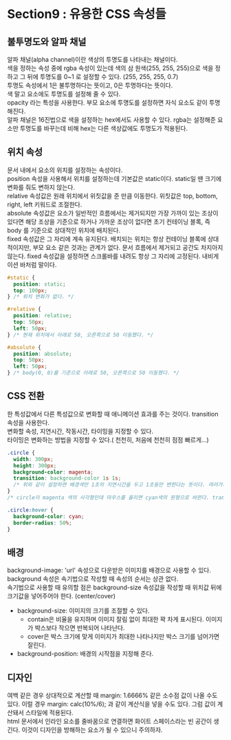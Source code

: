 # Section9 : 유용한 CSS 속성들

## 불투명도와 알파 채널

알파 채널(alpha channel)이란 색상의 투명도를 나타내는 채널이다.  
색을 정하는 속성 중에 rgba 속성이 있는데 색의 삼 원색(255, 255, 255)으로 색을 정하고 그 뒤에 투명도를 0~1 로 설정할 수 있다. (255, 255, 255, 0.7)  
투명도 속성에서 1은 불투명하다는 뜻이고, 0은 투명하다는 뜻이다.  
색 말고 요소에도 투명도를 설정해 줄 수 있다.  
opacity 라는 특성을 사용한다. 부모 요소에 투명도를 설정하면 자식 요소도 같이 투명해진다.  
알파 채널은 16진법으로 색을 설정하는 hex에서도 사용할 수 있다. rgba는 설정해준 요소만 투명도를 바꾸는데 비해 hex는 다른 색상값에도 투명도가 적용된다.

## 위치 속성

문서 내에서 요소의 위치를 설정하는 속성이다.  
position 속성을 사용해서 위치를 설정하는데 기본값은 static이다. static일 땐 크기에 변화를 줘도 변하지 않는다.  
relative 속성값은 원래 위치에서 위칫값을 준 만큼 이동한다. 위칫값은 top, bottom, right, left 키워드로 조절한다.  
absolute 속성값은 요소가 일반적인 흐름에서는 제거되지만 가장 가까이 있는 조상이 있다면 해당 조상을 기준으로 하거나 가까운 조상이 없다면 초기 컨테이닝 블록, 즉 body 를 기준으로 상대적인 위치에 배치된다.  
fixed 속성값은 그 자리에 계속 유지된다. 배치되는 위치는 항상 컨테이닝 블록에 상대적이지만, 부모 요소 같은 것과는 관계가 없다. 문서 흐름에서 제거되고 공간도 차지아지 않는다. fixed 속성값을 설정하면 스크롤바를 내려도 항상 그 자리에 고정된다. 내비게이션 바처럼 말이다.

```css
#static {
  position: static;
  top: 100px;
} /* 위치 변화가 없다. */

#relative {
  position: relative;
  top: 50px;
  left: 50px;
} /* 현재 위치에서 아래로 50, 오른쪽으로 50 이동했다. */

#absolute {
  position: absolute;
  top: 50px;
  left: 50px;
} /* body(0, 0)를 기준으로 아래로 50, 오른쪽으로 50 이동했다. */
```

## CSS 전환

한 특성값에서 다른 특성값으로 변화할 때 애니메이션 효과를 주는 것이다.
transition 속성을 사용한다.  
변화할 속성, 지연시간, 작동시간, 타이밍을 지정할 수 있다.  
타이밍은 변화하는 방법을 지정할 수 있다.( 천천히, 처음에 천천히 점점 빠르게...)

```css
.circle {
  width: 300px;
  height: 300px;
  background-color: magenta;
  transition: background-color 1s 1s;
  /* 위와 같이 설정하면 배경색만 1초의 지연시간을 두고 1초동안 변한다는 뜻이다. 여러가지 속성에 각각 지연시간과 작동시간을 추가할 수 있다. */
}
/* circle이 magenta 색의 사각형인데 마우스를 올리면 cyan색의 원형으로 바뀐다. transition을 1초로 주었기 때문에 1초동안 변화가 서서히 진행된다. */

.circle:hover {
  background-color: cyan;
  border-radius: 50%;
}
```

## 배경

background-image: 'url' 속성으로 다운받은 이미지를 배경으로 사용할 수 있다. background 속성은 속기법으로 작성할 때 속성의 순서는 상관 없다.  
속기법으로 사용할 때 유의할 점은 background-size 속성값을 작성할 때 위치값 뒤에 크기값을 넣어주어야 한다. (center/cover)

- background-size: 이미지의 크기를 조절할 수 있다.
  - contain은 비율을 유지하며 이미지 잘림 없이 최대한 꽉 차게 표시된다. 이미지가 박스보다 작으면 반복되어 나타난다.
  - cover은 박스 크기에 맞게 이미지가 최대한 나타나지만 박스 크기를 넘어가면 잘린다.
- background-position: 배경의 시작점을 지정해 준다.

## 디자인

여백 같은 경우 상대적으로 계산할 때 margin: 1.6666% 같은 소수점 값이 나올 수도 있다. 이럴 경우 margin: calc(10%/6); 과 같이 계산식을 넣을 수도 있다. 그럼 값이 계산돼서 스타일에 적용된다.  
html 문서에서 인라인 요소를 줄바꿈으로 연결하면 화이트 스페이스라는 빈 공간이 생긴다. 이것이 디자인을 방해하는 요소가 될 수 있으니 주의하자.
